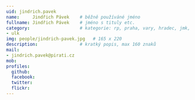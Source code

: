 ```yaml
---
uid: jindrich.pavek
name:     Jindřich Pávek  	# běžně používáné jméno
fullname: Jindřich Pávek  	# jméno s tituly etc.
category:                 	# kategorie: rp, praha, vary, hradec, jmk, senat
- ulk
img: people/jindrich-pavek.jpg   # 165 x 220
description:            	# kratký popis, max 160 znaků
mail:
- jindrich.pavek@pirati.cz
mob:			  
profiles:
  github:                 
  facebook: 		  
  twitter: 		  
  flickr:     		
---
```


